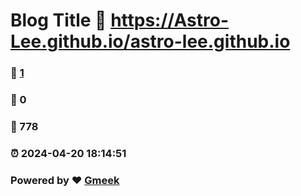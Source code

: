 # Blog Title :link: https://Astro-Lee.github.io/astro-lee.github.io 
### :page_facing_up: [1](https://Astro-Lee.github.io/astro-lee.github.io/tag.html) 
### :speech_balloon: 0 
### :hibiscus: 778 
### :alarm_clock: 2024-04-20 18:14:51 
### Powered by :heart: [Gmeek](https://github.com/Meekdai/Gmeek)
